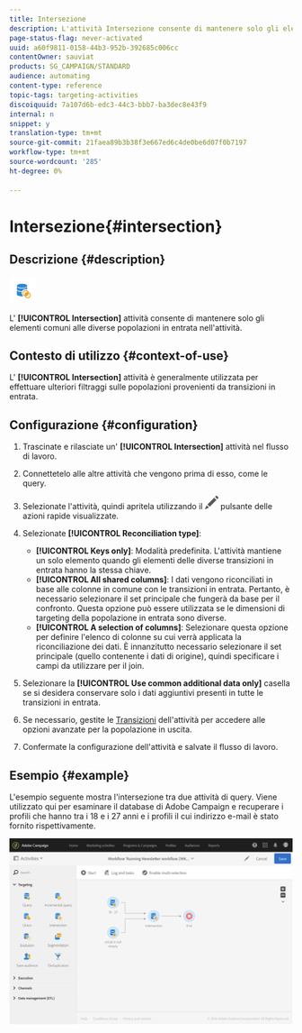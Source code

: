 ```yaml
---
title: Intersezione
description: L'attività Intersezione consente di mantenere solo gli elementi comuni alle diverse popolazioni in entrata nell'attività.
page-status-flag: never-activated
uuid: a60f9811-0158-44b3-952b-392685c006cc
contentOwner: sauviat
products: SG_CAMPAIGN/STANDARD
audience: automating
content-type: reference
topic-tags: targeting-activities
discoiquuid: 7a107d6b-edc3-44c3-bbb7-ba3dec8e43f9
internal: n
snippet: y
translation-type: tm+mt
source-git-commit: 21faea89b3b38f3e667ed6c4de0be6d07f0b7197
workflow-type: tm+mt
source-wordcount: '285'
ht-degree: 0%

---
```



# Intersezione{#intersection}

## Descrizione {#description}

![](assets/intersection.png)

L&#39; **[!UICONTROL Intersection]** attività consente di mantenere solo gli elementi comuni alle diverse popolazioni in entrata nell&#39;attività.

## Contesto di utilizzo {#context-of-use}

L&#39; **[!UICONTROL Intersection]** attività è generalmente utilizzata per effettuare ulteriori filtraggi sulle popolazioni provenienti da transizioni in entrata.

## Configurazione {#configuration}

1. Trascinate e rilasciate un&#39; **[!UICONTROL Intersection]** attività nel flusso di lavoro.
1. Connettetelo alle altre attività che vengono prima di esso, come le query.
1. Selezionate l&#39;attività, quindi apritela utilizzando il ![](assets/edit_darkgrey-24px.png) pulsante delle azioni rapide visualizzate.
1. Selezionate **[!UICONTROL Reconciliation type]**:

   * **[!UICONTROL Keys only]**: Modalità predefinita. L&#39;attività mantiene un solo elemento quando gli elementi delle diverse transizioni in entrata hanno la stessa chiave.
   * **[!UICONTROL All shared columns]**: I dati vengono riconciliati in base alle colonne in comune con le transizioni in entrata. Pertanto, è necessario selezionare il set principale che fungerà da base per il confronto. Questa opzione può essere utilizzata se le dimensioni di targeting della popolazione in entrata sono diverse.
   * **[!UICONTROL A selection of columns]**: Selezionare questa opzione per definire l&#39;elenco di colonne su cui verrà applicata la riconciliazione dei dati. È innanzitutto necessario selezionare il set principale (quello contenente i dati di origine), quindi specificare i campi da utilizzare per il join.

1. Selezionare la **[!UICONTROL Use common additional data only]** casella se si desidera conservare solo i dati aggiuntivi presenti in tutte le transizioni in entrata.
1. Se necessario, gestite le [Transizioni](../../automating/using/activity-properties.md) dell&#39;attività per accedere alle opzioni avanzate per la popolazione in uscita.
1. Confermate la configurazione dell&#39;attività e salvate il flusso di lavoro.

## Esempio {#example}

L&#39;esempio seguente mostra l&#39;intersezione tra due attività di query. Viene utilizzato qui per esaminare il database di Adobe Campaign e recuperare i profili che hanno tra i 18 e i 27 anni e i profili il cui indirizzo e-mail è stato fornito rispettivamente.

![](assets/wkf_intersection_example.png)

